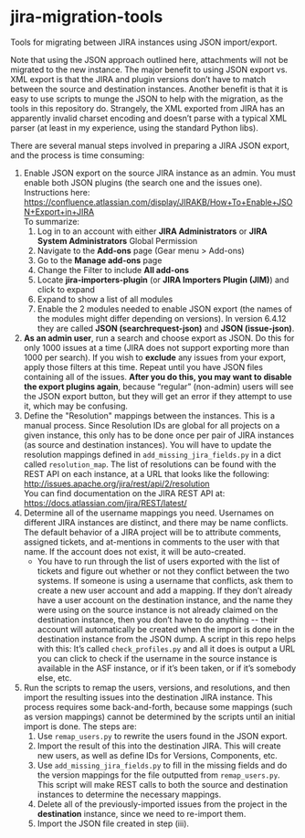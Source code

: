 # jira-migration-tools

Tools for migrating between JIRA instances using JSON import/export.

Note that using the JSON approach outlined here, attachments will not be
migrated to the new instance. The major benefit to using JSON export vs. XML
export is that the JIRA and plugin versions don’t have to match between the
source and destination instances. Another benefit is that it is easy to use
scripts to munge the JSON to help with the migration, as the tools in this
repository do. Strangely, the XML exported from JIRA has an apparently invalid
charset encoding and doesn’t parse with a typical XML parser (at least in my
experience, using the standard Python libs).

There are several manual steps involved in preparing a JIRA JSON export, and
the process is time consuming:

1. Enable JSON export on the source JIRA instance as
   an admin. You must enable both JSON plugins (the search one and the issues
   one). Instructions here:
   https://confluence.atlassian.com/display/JIRAKB/How+To+Enable+JSON+Export+in+JIRA  
   To summarize:
   1. Log in to an account with either **JIRA Administrators** or **JIRA System Administrators** Global Permission
   2. Navigate to the **Add-ons** page (Gear menu > Add-ons)
   3. Go to the **Manage add-ons** page
   4. Change the Filter to include **All add-ons**
   5. Locate **jira-importers-plugin** (or **JIRA Importers Plugin (JIM)**) and click to expand
   6. Expand to show a list of all modules
   7. Enable the 2 modules needed to enable JSON export (the names of the modules might differ depending on versions).
      In version 6.4.12 they are called **JSON (searchrequest-json)** and **JSON (issue-json)**.
2. **As an admin user**, run a search and choose export as JSON. Do this for only
   1000 issues at a time (JIRA does not support exporting more than 1000 per
   search). If you wish to **exclude** any issues from your export, apply those
   filters at this time. Repeat until you have JSON files containing all of the
   issues. **After you do this, you may want to disable the export plugins
   again**, because “regular” (non-admin) users will see the JSON export button,
   but they will get an error if they attempt to use it, which may be
   confusing.
3. Define the "Resolution" mappings between the instances. This is a manual
   process. Since Resolution IDs are global for all projects on a given
   instance, this only has to be done once per pair of JIRA instances (as
   source and destination instances). You will have to update the resolution
   mappings defined in `add_missing_jira_fields.py` in a dict called
   `resolution_map`. The list of resolutions can be found with
   the REST API on each instance, at a URL that looks like the following:
   http://issues.apache.org/jira/rest/api/2/resolution  
   You can find documentation on the JIRA REST API at:
   https://docs.atlassian.com/jira/REST/latest/
4. Determine all of the username mappings you need. Usernames on different JIRA
   instances are distinct, and there may be name conflicts. The default
   behavior of a JIRA project will be to attribute comments, assigned tickets,
   and at-mentions in comments to the user with that name. If the account does
   not exist, it will be auto-created.
   * You have to run through the list of users exported with the list of
     tickets and figure out whether or not they conflict between the two
     systems. If someone is using a username that conflicts, ask them to
     create a new user account and add a mapping. If they don’t already have a
     user account on the destination instance, and the name they were using on
     the source instance is not already claimed on the destination instance,
     then you don’t have to do anything -- their account will automatically be
     created when the import is done in the destination instance from the JSON
     dump. A script in this repo helps with this: It’s called
     `check_profiles.py` and all it does is output a URL you can click to check
     if the username in the source instance is available in the ASF instance,
     or if it’s been taken, or if it’s somebody else, etc.
5. Run the scripts to remap the users, versions, and resolutions, and then
   import the resulting issues into the destination JIRA instance.
   This process requires some back-and-forth, because some mappings (such as
   version mappings) cannot be determined by the scripts until an initial
   import is done. The steps are:
   1. Use `remap_users.py` to rewrite the users found in the JSON export.
   2. Import the result of this into the destination JIRA. This will create
      new users, as well as define IDs for Versions, Components, etc.
   3. Use `add_missing_jira_fields.py` to fill in the missing fields and do
      the version mappings for the file outputted from `remap_users.py`. This
      script will make REST calls to both the source and destination
      instances to determine the necessary mappings.
   4. Delete all of the previously-imported issues from the project in the
      **destination** instance, since we need to re-import them.
   5. Import the JSON file created in step (iii).
